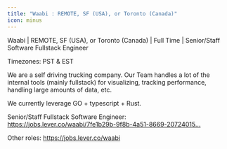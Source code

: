 ```yaml
---
title: "Waabi : REMOTE, SF (USA), or Toronto (Canada)"
icon: minus
---
```

Waabi | REMOTE, SF (USA), or Toronto (Canada) | Full Time | Senior&#x2F;Staff Software Fullstack Engineer

Timezones: PST &amp; EST

We are a self driving trucking company. Our Team handles a lot of the internal tools (mainly fullstack) for visualizing, tracking performance, handling large amounts of data, etc.

We currently leverage GO + typescript + Rust.

Senior&#x2F;Staff Fullstack Software Engineer: <a href="https:&#x2F;&#x2F;jobs.lever.co&#x2F;waabi&#x2F;7fe1b29b-9f8b-4a51-8669-20724015ecd3" rel="nofollow">https:&#x2F;&#x2F;jobs.lever.co&#x2F;waabi&#x2F;7fe1b29b-9f8b-4a51-8669-20724015...</a>

Other roles: <a href="https:&#x2F;&#x2F;jobs.lever.co&#x2F;waabi" rel="nofollow">https:&#x2F;&#x2F;jobs.lever.co&#x2F;waabi</a>
